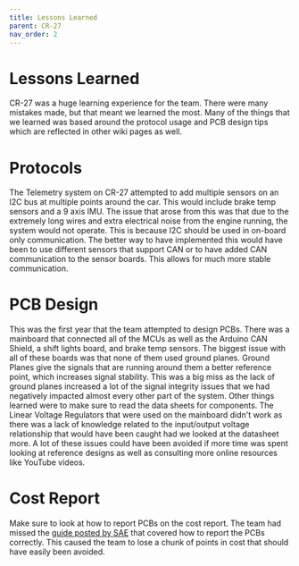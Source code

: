 ```yaml
---
title: Lessons Learned
parent: CR-27
nav_order: 2
---
```


# Lessons Learned
CR-27 was a huge learning experience for the team. There were many mistakes made, but that meant we learned the most. Many of the things that we learned was based around the protocol usage and PCB design tips which are reflected in other wiki pages as well.

# Protocols
The Telemetry system on CR-27 attempted to add multiple sensors on an I2C bus at multiple points around the car. This would include brake temp sensors and a 9 axis IMU. The issue that arose from this was that due to the extremely long wires and extra electrical noise from the engine running, the system would not operate. This is because I2C should be used in on-board only communication. The better way to have implemented this would have been to use different sensors that support CAN or to have added CAN communication to the sensor boards. This allows for much more stable communication.

# PCB Design
This was the first year that the team attempted to design PCBs. There was a mainboard that connected all of the MCUs as well as the Arduino CAN Shield, a shift lights board, and brake temp sensors. The biggest issue with all of these boards was that none of them used ground planes. Ground Planes give the signals that are running around them a better reference point, which increases signal stability. This was a big miss as the lack of ground planes increased a lot of the signal integrity issues that we had negatively impacted almost every other part of the system. Other things learned were to make sure to read the data sheets for components. The Linear Voltage Regulators that were used on the mainboard didn't work as there was a lack of knowledge related to the input/output voltage relationship that would have been caught had we looked at the datasheet more. A lot of these issues could have been avoided if more time was spent looking at reference designs as well as consulting more online resources like YouTube videos.

# Cost Report
Make sure to look at how to report PCBs on the cost report. The team had missed the [guide posted by SAE] that covered how to report the PCBs correctly. This caused the team to lose a chunk of points in cost that should have easily been avoided.







[guide posted by SAE]: (https://www.fsaeonline.com/cdsweb/gen/DownloadDocument.aspx?DocumentID=9536ac5d-9473-4788-a018-1198afa0c0f5#%5B%7B%22num%22%3A44%2C%22gen%22%3A0%7D%2C%7B%22name%22%3A%22XYZ%22%7D%2C69%2C542%2C0%5D)